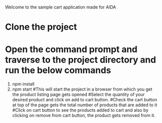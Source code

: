 Welcome to the sample cart application made for AIDA

# Clone the project
# Open the command prompt and traverse to the project directory and run the below commands
 1. npm install
 2. npm start
#This will start the project in a browser from which you get the product listing page gets opened
#Select the quantity of your desired product and click on add to cart button.
#Check the cart button at top of the page gets the total number of products that are added to it
#Click on cart button to see the products added to cart and also by clicking on remove from cart button, the product gets removed from it.